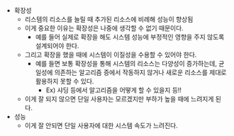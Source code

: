 - 확장성
    - 리스템의 리소스를 늘릴 때 추가된 리소스에 비례해 성능이 향상됨
    - 이게 중요한 이유는 확장성은 나중에 생각할 수 없기 때문이다.
        - 예를 들어 실제로 확장을 해도 시스템 성능에 부정적인 영향을 주지 않도록 설계되어야 한다.
    - 그리고 확장을 했을 때에 시스템이 이질성을 수용할 수 있어야 한다.
        - 예를 들면 보통 확장성을 통해 시스템의 리소스는 다양성이 증가하는데, 균일성에 의존하는 알고리즘 증에서 작동하지 않거나 새로운 리소스를 제대로 활용하지 못할 수 있다.
            - Ex) 샤딩 등에서 알고리즘을 어떻게 할 수 있을지 등!!
    - 이게 잘 되지 않으면 단일 사용자는 모르겠지만 부하가 높을 때에 느려지게 된다.
- 성능
    - 이게 잘 안되면 단일 사용자에 대한 시스템 속도가 느려진다.
